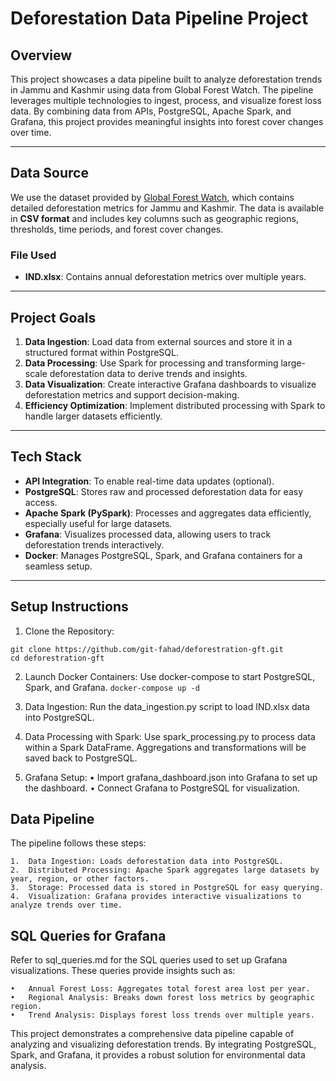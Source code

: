 # Deforestation Data Pipeline Project

## Overview

This project showcases a data pipeline built to analyze deforestation trends in Jammu and Kashmir using data from Global Forest Watch. The pipeline leverages multiple technologies to ingest, process, and visualize forest loss data. By combining data from APIs, PostgreSQL, Apache Spark, and Grafana, this project provides meaningful insights into forest cover changes over time.

---

## Data Source

We use the dataset provided by [Global Forest Watch](https://www.globalforestwatch.org/map/country/IND/), which contains detailed deforestation metrics for Jammu and Kashmir. The data is available in **CSV format** and includes key columns such as geographic regions, thresholds, time periods, and forest cover changes.

### File Used

- **IND.xlsx**: Contains annual deforestation metrics over multiple years.

---

## Project Goals

1. **Data Ingestion**: Load data from external sources and store it in a structured format within PostgreSQL.
2. **Data Processing**: Use Spark for processing and transforming large-scale deforestation data to derive trends and insights.
3. **Data Visualization**: Create interactive Grafana dashboards to visualize deforestation metrics and support decision-making.
4. **Efficiency Optimization**: Implement distributed processing with Spark to handle larger datasets efficiently.

---

## Tech Stack

- **API Integration**: To enable real-time data updates (optional).
- **PostgreSQL**: Stores raw and processed deforestation data for easy access.
- **Apache Spark (PySpark)**: Processes and aggregates data efficiently, especially useful for large datasets.
- **Grafana**: Visualizes processed data, allowing users to track deforestation trends interactively.
- **Docker**: Manages PostgreSQL, Spark, and Grafana containers for a seamless setup.

---

## Setup Instructions

1.	Clone the Repository:
```
git clone https://github.com/git-fahad/deforestration-gft.git
cd deforestration-gft
```
2. Launch Docker Containers:
Use docker-compose to start PostgreSQL, Spark, and Grafana.
```docker-compose up -d```

3. Data Ingestion:
Run the data_ingestion.py script to load IND.xlsx data into PostgreSQL.

4.	Data Processing with Spark:
Use spark_processing.py to process data within a Spark DataFrame. Aggregations and transformations will be saved back to PostgreSQL.

5.	Grafana Setup:
	•	Import grafana_dashboard.json into Grafana to set up the dashboard.
	•	Connect Grafana to PostgreSQL for visualization.

## Data Pipeline

The pipeline follows these steps:

	1.	Data Ingestion: Loads deforestation data into PostgreSQL.
	2.	Distributed Processing: Apache Spark aggregates large datasets by year, region, or other factors.
	3.	Storage: Processed data is stored in PostgreSQL for easy querying.
	4.	Visualization: Grafana provides interactive visualizations to analyze trends over time.

## SQL Queries for Grafana

Refer to sql_queries.md for the SQL queries used to set up Grafana visualizations. These queries provide insights such as:

	•	Annual Forest Loss: Aggregates total forest area lost per year.
	•	Regional Analysis: Breaks down forest loss metrics by geographic region.
	•	Trend Analysis: Displays forest loss trends over multiple years.

This project demonstrates a comprehensive data pipeline capable of analyzing and visualizing deforestation trends. By integrating PostgreSQL, Spark, and Grafana, it provides a robust solution for environmental data analysis.

